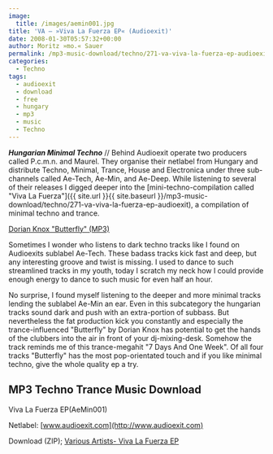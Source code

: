 ```yaml
---
image:
  title: /images/aemin001.jpg
title: 'VA – »Viva La Fuerza EP« (Audioexit)'
date: 2008-01-30T05:57:32+00:00
author: Moritz »mo.« Sauer
permalink: /mp3-music-download/techno/271-va-viva-la-fuerza-ep-audioexit
categories:
  - Techno
tags:
  - audioexit
  - download
  - free
  - hungary
  - mp3
  - music
  - Techno
---
```

***Hungarian Minimal Techno*** // Behind Audioexit operate two producers called P.c.m.n. and Maurel. They organise their netlabel from Hungary and distribute Techno, Minimal, Trance, House and Electronica under three sub-channels called Ae-Tech, Ae-Min, and Ae-Deep. While listening to several of their releases I digged deeper into the [mini-techno-compilation called "Viva La Fuerza"]({{ site.url }}{{ site.baseurl }}/mp3-music-download/techno/271-va-viva-la-fuerza-ep-audioexit), a compilation of minimal techno and trance.

[Dorian Knox "Butterfly" (MP3)](http://mp3.phlow.de/phlow-magazine/2.%20Dorian%20Knox%20-%20Butterfly.mp3)

<!--more-->

<!--adsense-->

Sometimes I wonder who listens to dark techno tracks like I found on Audioexits sublabel Ae-Tech. These badass tracks kick fast and deep, but any interesting groove and twist is missing. I used to dance to such streamlined tracks in my youth, today I scratch my neck how I could provide enough energy to dance to such music for even half an hour.

No surprise, I found myself listening to the deeper and more minimal tracks lending the sublabel Ae-Min an ear. Even in this subcategory the hungarian tracks sound dark and push with an extra-portion of subbass. But nevertheless the fat production kick you constantly and especially the trance-influenced "Butterfly" by Dorian Knox has potential to get the hands of the clubbers into the air in front of your dj-mixing-desk. Somehow the track reminds me of this trance-megahit "7 Days And One Week". Of all four tracks "Butterfly" has the most pop-orientated touch and if you like minimal techno, give the whole quality ep a try.

## MP3 Techno Trance Music Download

Viva La Fuerza EP(AeMin001)
  
Netlabel: [www.audioexit.com](http://www.audioexit.com)
  
Download (ZIP); [Various Artists- Viva La Fuerza EP](http://r2.d250.hu/audioexit/releases/aemin/V.A-%20Viva%20La%20Fuerza%20EP%20(AeMin001).zip)